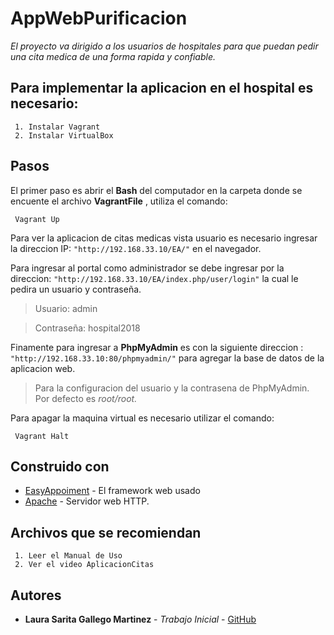 # AppWebPurificacion

_El proyecto va dirigido a los usuarios de hospitales para que puedan pedir una cita medica de una forma rapida y confiable._



## Para implementar la aplicacion en el hospital es necesario:


```
 1. Instalar Vagrant 
 2. Instalar VirtualBox
```

## Pasos

El primer paso es abrir el **Bash** del computador en la carpeta donde se encuente el archivo **VagrantFile** , utiliza el comando: 

```
 Vagrant Up
```

Para ver la aplicacion de citas medicas vista usuario es necesario ingresar la direccion IP: `"http://192.168.33.10/EA/"` en el navegador.

Para ingresar al portal como administrador se debe ingresar por la direccion: `"http://192.168.33.10/EA/index.php/user/login"`   la cual le pedira un usuario y contraseña. 

> Usuario: admin 

> Contraseña: hospital2018

Finamente para ingresar a **PhpMyAdmin** es con la siguiente direccion : `"http://192.168.33.10:80/phpmyadmin/"` para agregar la base de datos de la aplicacion web. 

> Para la configuracion del usuario y la contrasena de PhpMyAdmin. Por defecto es *root/root.*


Para apagar la maquina virtual es necesario utilizar el comando:

```
 Vagrant Halt
```


## Construido con


* [EasyAppoiment](http://easyappointments.org) - El framework web usado
* [Apache](http://httpd.apache.org) - Servidor web HTTP.



## Archivos que se recomiendan


```
 1. Leer el Manual de Uso
 2. Ver el video AplicacionCitas
```


## Autores


* **Laura Sarita Gallego Martinez** - *Trabajo Inicial* - [GitHub](https://github.com/LauraSarita)






